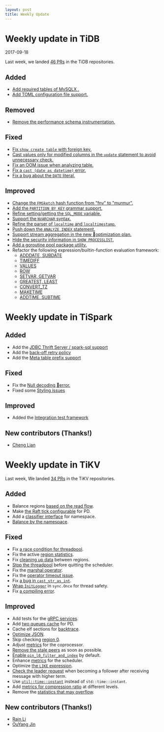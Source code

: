 ```yaml
---
layout: post
title: Weekly Update
---
```


# Weekly update in TiDB

2017-09-18

Last week, we landed [46 PRs](https://github.com/pingcap/tidb/pulls?utf8=%E2%9C%93&q=is%3Apr%20is%3Amerged%20merged%3A2017-09-11..2017-09-17%20) in the TiDB repositories.

## Added
* [Add required tables of MySQLX .](https://github.com/pingcap/tidb/pull/4521)
* [Add TOML configuration file support.](https://github.com/pingcap/tidb/pull/4509)

## Removed
* [Remove the performance schema instrumentation.](https://github.com/pingcap/tidb/pull/4516)

## Fixed
* [Fix `show create table` with foreign key.](https://github.com/pingcap/tidb/pull/4537)
* [Cast values only for modified columns in the `update` statement to avoid unnecessary check.](https://github.com/pingcap/tidb/pull/4517)
* [Fix an OOM issue when analyzing table.](https://github.com/pingcap/tidb/pull/4515)
* [Fix a `cast (date as datetime)` error.](https://github.com/pingcap/tidb/pull/4484)
* [Fix a bug about the `DATE` literal.](https://github.com/pingcap/tidb/pull/4362)

## Improved
* [Change the `FMSketch` hash function from "fnv" to "murmur".](https://github.com/pingcap/tidb/pull/4541)
* [Add the `PARTITION BY KEY` grammar support.](https://github.com/pingcap/tidb/pull/4539)
* [Refine setting/getting the `SQL_MODE` variable.](https://github.com/pingcap/tidb/pull/4530)
* [Support the `NVARCHAR` syntax.](https://github.com/pingcap/tidb/pull/4500)
* [Refine the parser of `localtime` and `localtimestamp`.](https://github.com/pingcap/tidb/pull/4503)
* [Push down the `ANALYZE INDEX` statement.](https://github.com/pingcap/tidb/pull/4489)
* [Support stream aggregation in the new optimization plan.](https://github.com/pingcap/tidb/pull/4481)
* [Hide the security information in `SHOW PROCESSLIST`.](https://github.com/pingcap/tidb/pull/4451)
* [Add a goroutine pool package utility.](https://github.com/pingcap/tidb/pull/3752)
* Refactor the following expression/builtin-function evaluation framework:
    - [ADDDATE, SUBDATE](https://github.com/pingcap/tidb/pull/4504)
    - [TIMEDIFF](https://github.com/pingcap/tidb/pull/4496)
    - [VALUES](https://github.com/pingcap/tidb/pull/4491)
    - [ROW](https://github.com/pingcap/tidb/pull/4480)
    - [SETVAR, GETVAR](https://github.com/pingcap/tidb/pull/4479)
    - [GREATEST, LEAST](https://github.com/pingcap/tidb/pull/4476)
    - [CONVERT_TZ](https://github.com/pingcap/tidb/pull/4463)
    - [MAKETIME](https://github.com/pingcap/tidb/pull/4396)
    - [ADDTIME, SUBTIME](https://github.com/pingcap/tidb/pull/4333)

# Weekly update in TiSpark

## Added
* Add the [JDBC Thrift Server / spark-sql support](https://github.com/pingcap/tispark/pull/36)
* Add the [back-off retry policy](https://github.com/pingcap/tikv-client-lib-java/pull/104)
* Add the [Meta table prefix support](https://github.com/pingcap/tispark/pull/43)

## Fixed
* Fix the [Null decoding error.](https://github.com/pingcap/tikv-client-lib-java/pull/100)
* Fixed some [Styling issues](https://github.com/pingcap/tispark/pull/38)

## Improved
* Added the [Integration test framework](https://github.com/pingcap/tispark/pull/32)

## New contributors (Thanks!)
* [Cheng Lian](https://github.com/liancheng)


# Weekly update in TiKV

Last week, We landed [34 PRs](https://github.com/search?utf8=%E2%9C%93&q=repo%3Apingcap%2Ftikv+repo%3Apingcap%2Fpd+is%3Apr+is%3Amerged+merged%3A2017-09-11..2017-09-17&type=Issues) in the TiKV repositories.

## Added

* Balance regions [based on the read flow](https://github.com/pingcap/pd/pull/708).
* Make [the Raft tick configurable](https://github.com/pingcap/pd/pull/743) for PD.
* Add a [classifier interface](https://github.com/pingcap/pd/pull/745) for namespace.
* [Balance by the namespace](https://github.com/pingcap/pd/pull/754).

## Fixed

* Fix [a race condition for threadpool](https://github.com/pingcap/tikv/pull/2266).
* Fix the active [region statistics](https://github.com/pingcap/pd/pull/744).
* Fix [cleaning up data](https://github.com/pingcap/tikv/pull/2273) between regions.
* [Stop the threadpool](https://github.com/pingcap/tikv/pull/2275) before quitting the scheduler.
* Fix the [marshal operator](https://github.com/pingcap/pd/pull/746).
* Fix the [operator timeout issue](https://github.com/pingcap/pd/pull/749).
* Fix [a bug in `cast_str_as_int`](https://github.com/pingcap/tikv/pull/2296).
* [Wrap `InitLogger`](https://github.com/pingcap/pd/pull/753) in `sync.Once` for thread safety.
* Fix [a compiling error](https://github.com/pingcap/tikv/pull/2304).


## Improved

* Add tests for the [gRPC services](https://github.com/pingcap/tikv/pull/2244).
* Add [two queues cache](https://github.com/pingcap/pd/pull/741) for PD.
* Cache elf sections for [backtrace](https://github.com/pingcap/tikv/pull/2265).
* [Optimize JSON](https://github.com/pingcap/tikv/pull/2267).
* Skip checking [region 0](https://github.com/pingcap/tikv/pull/2276).
* Adjust [metrics](https://github.com/pingcap/tikv/pull/2280) for the coprocessor.
* [Remove the stale peers](https://github.com/pingcap/tikv/pull/2281) as soon as possible.
* [Enable `pin_l0_filter_and_index`](https://github.com/pingcap/tikv/pull/2288) by default.
* Enhance [metrics](https://github.com/pingcap/tikv/pull/2291) for the scheduler.
* Optimize [the `LIKE` expression](https://github.com/pingcap/tikv/pull/2293).
* [Check the leader request](https://github.com/pingcap/tikv/pull/2294) when becoming a follower after receiving message with higher term.
* Use [`util::time::instant`](https://github.com/pingcap/tikv/pull/2295) instead of `std::time::instant`.
* Add [metrics for compression ratio](https://github.com/pingcap/tikv/pull/2297) at different levels.
* Remove the [statistics that may overflow](https://github.com/pingcap/tikv/pull/2304).

## New contributors  (Thanks!)
* [Rain Li](https://github.com/blacktear23)
* [OuYang Jin](https://github.com/qqsun8819)